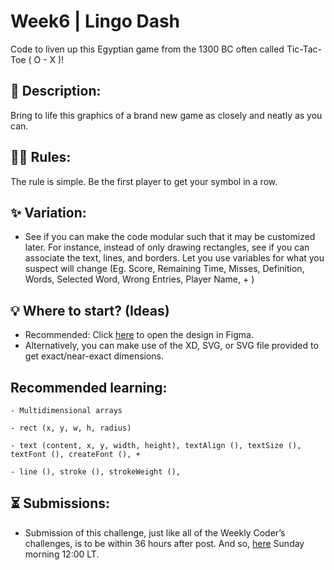# Week6 | Lingo Dash
Code to liven up this Egyptian game from the 1300 BC often called Tic-Tac-Toe ( O - X )!

## 📃 Description:
Bring to life this graphics of a brand new game as closely and neatly as you can.

## 👩‍⚖️ Rules:
The rule is simple. Be the first player to get your symbol in a row.

## ✨ Variation:
- See if you can make the code modular such that it may be customized later. For instance, instead of only drawing rectangles, see if you can associate the text, lines, and borders. Let you use variables for what you suspect will change (Eg. Score, Remaining Time, Misses, Definition, Words, Selected Word, Wrong Entries, Player Name, + )

## 💡 Where to start? (Ideas)
- Recommended: Click [here](https://www.figma.com/file/cT8PtEhspnHaiQAKKgpV61/Weekly-Coder?type=design&node-id=0%3A1&mode=design&t=ryojFeN4ROKz9xMk-1) to open the design in Figma.
- Alternatively, you can make use of the XD, SVG, or SVG file provided to get exact/near-exact dimensions.

## Recommended learning:
```- Multidimensional arrays```

```- rect (x, y, w, h, radius) ```

```- text (content, x, y, width, height), textAlign (), textSize (), textFont (), createFont (), +```

```- line (), stroke (), strokeWeight (), ```

## ⏳ Submissions:
- Submission of this challenge, just like all of the Weekly Coder’s challenges, is to be within 36 hours after post. And so, [here](https://t.me/WeeklyCoder/15) Sunday morning 12:00 LT.
